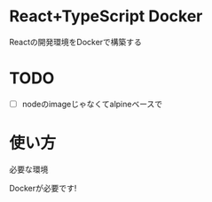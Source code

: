 # React+TypeScript Docker

Reactの開発環境をDockerで構築する

# TODO

- [ ] nodeのimageじゃなくてalpineベースで 

# 使い方

必要な環境

Dockerが必要です!




